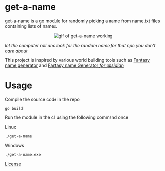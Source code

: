 # get-a-name

get-a-name is a go module for randomly picking a name from name.txt files containing lists of names.

<div align="center">
    <img src="https://github.com/zavastopher/get-a-name/resources/demo.gif" alt="gif of get-a-name working">
</div>

*let the computer roll and look for the random name for that npc you don't care about*

This project is inspired by various world building tools such as [Fantasy name generator](https://www.fantasynamegenerators.com/) and [Fantasy name Generator *for obsidian*](https://github.com/lukewh/fantasy-name)

# Usage

Compile the source code in the repo

```go build```

Run the module in the cli using the following command once 

Linux

```./get-a-name```

Windows

```./get-a-name.exe```

[License](./LICENSE)